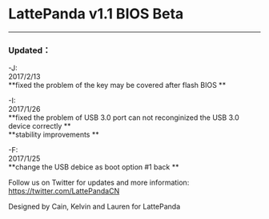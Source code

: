 # LattePanda v1.1 BIOS Beta
----------------
### Updated：
-J:  
2017/2/13  
**fixed the problem of the key may be covered after flash BIOS **  
  
-I:  
2017/1/26  
**fixed the problem of USB 3.0 port can not reconginized the USB 3.0 device correctly **   
**stability improvements **  
  
-F:  
2017/1/25  
**change the USB debice as boot option #1 back **  
  


Follow us on Twitter for updates and more information: https://twitter.com/LattePandaCN

Designed by Cain, Kelvin and Lauren for LattePanda
